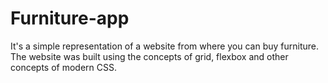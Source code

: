 # Furniture-app
It's a simple representation of a website from where you can buy furniture. The website was built using the concepts of grid, flexbox and other concepts of modern CSS. 
